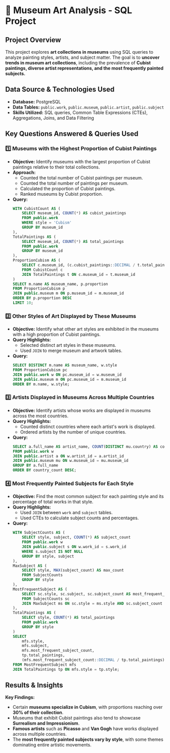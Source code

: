 # 🎨 Museum Art Analysis - SQL Project

## **Project Overview**
This project explores **art collections in museums** using SQL queries to analyze painting styles, artists, and subject matter. The goal is to **uncover trends in museum art collections**, including the prevalence of **Cubist paintings, diverse artist representations, and the most frequently painted subjects.**

## **Data Source & Technologies Used**
- **Database:** PostgreSQL  
- **Data Tables:** `public.work`, `public.museum`, `public.artist`, `public.subject`  
- **Skills Utilized:** SQL queries, Common Table Expressions (CTEs), Aggregations, Joins, and Data Filtering  

## **Key Questions Answered & Queries Used**

### **1️⃣ Museums with the Highest Proportion of Cubist Paintings**
- **Objective:** Identify museums with the largest proportion of Cubist paintings relative to their total collections.  
- **Approach:**  
  - Counted the total number of Cubist paintings per museum.
  - Counted the total number of paintings per museum.
  - Calculated the proportion of Cubist paintings.  
  - Ranked museums by Cubist proportion.  
- **Query:**
  ```sql
  WITH CubistCount AS (
      SELECT museum_id, COUNT(*) AS cubist_paintings
      FROM public.work
      WHERE style = 'Cubism'
      GROUP BY museum_id
  ),
  TotalPaintings AS (
      SELECT museum_id, COUNT(*) AS total_paintings
      FROM public.work
      GROUP BY museum_id
  ),
  ProportionCubism AS (
      SELECT c.museum_id, (c.cubist_paintings::DECIMAL / t.total_paintings) AS proportion
      FROM CubistCount c
      JOIN TotalPaintings t ON c.museum_id = t.museum_id
  )
  SELECT m.name AS museum_name, p.proportion
  FROM ProportionCubism p
  JOIN public.museum m ON p.museum_id = m.museum_id
  ORDER BY p.proportion DESC
  LIMIT 10;
  ```

### **2️⃣ Other Styles of Art Displayed by These Museums**
- **Objective:** Identify what other art styles are exhibited in the museums with a high proportion of Cubist paintings.  
- **Query Highlights:**  
  - Selected distinct art styles in these museums.  
  - Used `JOIN` to merge museum and artwork tables.  
- **Query:**
  ```sql
  SELECT DISTINCT m.name AS museum_name, w.style
  FROM ProportionCubism pc
  JOIN public.work w ON pc.museum_id = w.museum_id
  JOIN public.museum m ON pc.museum_id = m.museum_id
  ORDER BY m.name, w.style;
  ```

### **3️⃣ Artists Displayed in Museums Across Multiple Countries**
- **Objective:** Identify artists whose works are displayed in museums across the most countries.  
- **Query Highlights:**  
  - Counted distinct countries where each artist's work is displayed.  
  - Ordered artists by the number of unique countries.  
- **Query:**
  ```sql
  SELECT a.full_name AS artist_name, COUNT(DISTINCT mu.country) AS country_count
  FROM public.work w
  JOIN public.artist a ON w.artist_id = a.artist_id
  JOIN public.museum mu ON w.museum_id = mu.museum_id
  GROUP BY a.full_name
  ORDER BY country_count DESC;
  ```

### **4️⃣ Most Frequently Painted Subjects for Each Style**
- **Objective:** Find the most common subject for each painting style and its percentage of total works in that style.  
- **Query Highlights:**  
  - Used `JOIN` between `work` and `subject` tables.  
  - Used CTEs to calculate subject counts and percentages.  
- **Query:**
  ```sql
  WITH SubjectCounts AS (
      SELECT style, subject, COUNT(*) AS subject_count
      FROM public.work w
      JOIN public.subject s ON w.work_id = s.work_id
      WHERE s.subject IS NOT NULL
      GROUP BY style, subject
  ),
  MaxSubject AS (
      SELECT style, MAX(subject_count) AS max_count
      FROM SubjectCounts
      GROUP BY style
  ),
  MostFrequentSubject AS (
      SELECT sc.style, sc.subject, sc.subject_count AS most_frequent_subject_count
      FROM SubjectCounts sc
      JOIN MaxSubject ms ON sc.style = ms.style AND sc.subject_count = ms.max_count
  ),
  TotalPaintings AS (
      SELECT style, COUNT(*) AS total_paintings
      FROM public.work
      GROUP BY style
  )
  SELECT 
      mfs.style,
      mfs.subject,
      mfs.most_frequent_subject_count,
      tp.total_paintings,
      (mfs.most_frequent_subject_count::DECIMAL / tp.total_paintings) * 100 AS percentage
  FROM MostFrequentSubject mfs
  JOIN TotalPaintings tp ON mfs.style = tp.style;
  ```

## **Results & Insights**
 **Key Findings:**
- Certain **museums specialize in Cubism**, with proportions reaching over **30% of their collection**.
- Museums that exhibit Cubist paintings also tend to showcase **Surrealism and Impressionism**.
- **Famous artists** such as **Picasso** and **Van Gogh** have works displayed across multiple countries.
- The **most frequently painted subjects vary by style**, with some themes dominating entire artistic movements.


